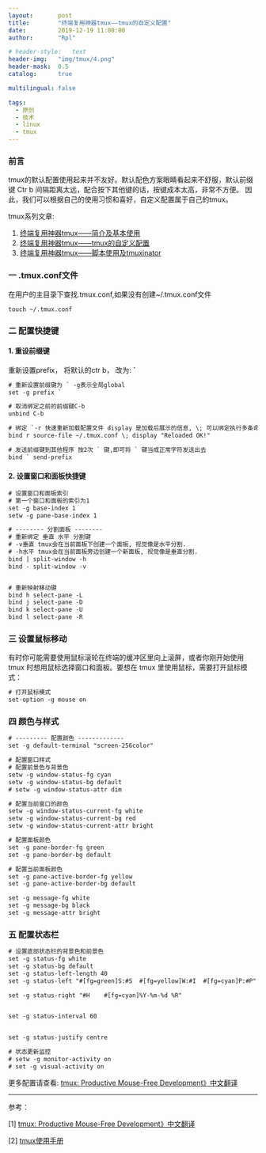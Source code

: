 ```yaml
---
layout:       post
title:        "终端复用神器tmux——tmux的自定义配置"
date:         2019-12-19 11:00:00
author:       "Rpl"

# header-style:   text
header-img:   "img/tmux/4.png"
header-mask:  0.5
catalog:      true

multilingual: false

tags:
  - 原创
  - 技术
  - linux
  - tmux
---
```


### 前言
tmux的默认配置使用起来并不友好。默认配色方案眼睛看起来不舒服，默认前缀键 Ctr b 间隔距离太远，配合按下其他键的话，按键成本太高，非常不方便。
因此，我们可以根据自己的使用习惯和喜好，自定义配置属于自己的tmux。

tmux系列文章: 
1. [终端复用神器tmux——简介及基本使用](http://littlerpl.me/2019/12/11/tmux1/)
2. [终端复用神器tmux——tmux的自定义配置](http://littlerpl.me/2019/12/18/tmux2/)
3. [终端复用神器tmux——脚本使用及tmuxinator](http://littlerpl.me/2019/12/06/tmux3/)


### 一 .tmux.conf文件

在用户的主目录下查找.tmux.conf,如果没有创建\~/.tmux.conf文件

```shell
touch ~/.tmux.conf
```


### 二 配置快捷键

#### 1. 重设前缀键

重新设置prefix， 将默认的ctr b， 改为:  **\`**
```txt
# 重新设置前缀键为 ` -g表示全局global
set -g prefix `

# 取消绑定之前的前缀键C-b
unbind C-b

# 绑定 `-r 快速重新加载配置文件 display 是加载后展示的信息, \; 可以绑定执行多条命令
bind r source-file ~/.tmux.conf \; display "Reloaded OK!"

# 发送前缀键到其他程序 按2次 ` 键,即可将 ` 键当成正常字符发送出去
bind ` send-prefix
```

#### 2. 设置窗口和面板快捷键

```txt
# 设置窗口和面板索引
# 第一个窗口和面板的索引为1
set -g base-index 1
setw -g pane-base-index 1

# -------- 分割面板 --------
# 重新绑定 垂直 水平 分割键
# -v垂直 tmux会在当前面板下创建一个面板, 视觉像是水平分割.
# -h水平 tmux会在当前面板旁边创建一个新面板, 视觉像是垂直分割.
bind | split-window -h
bind - split-window -v


# 重新映射移动键
bind h select-pane -L
bind j select-pane -D
bind k select-pane -U
bind l select-pane -R
```


### 三 设置鼠标移动
有时你可能需要使用鼠标滚轮在终端的缓冲区里向上滚屏，或者你刚开始使用 tmux 时想用鼠标选择窗口和面板。要想在 tmux 里使用鼠标，需要打开鼠标模式：
```txt
# 打开鼠标模式
set-option -g mouse on
```


### 四 颜色与样式
```txt
# --------- 配置颜色 -------------
set -g default-terminal "screen-256color"

# 配置窗口样式
# 配置前景色与背景色
setw -g window-status-fg cyan
setw -g window-status-bg default
# setw -g window-status-attr dim

# 配置当前窗口的颜色
setw -g window-status-current-fg white
setw -g window-status-current-bg red
setw -g window-status-current-attr bright

# 配置面板颜色
set -g pane-border-fg green
set -g pane-border-bg default

# 配置当前面板颜色
set -g pane-active-border-fg yellow
set -g pane-active-border-bg default

set -g message-fg white
set -g message-bg black
set -g message-attr bright


```

### 五 配置状态栏

```txt
# 设置底部状态栏的背景色和前景色
set -g status-fg white
set -g status-bg default
set -g status-left-length 40
set -g status-left "#[fg=green]S:#S  #[fg=yellow]W:#I  #[fg=cyan]P:#P"

set -g status-right "#H    #[fg=cyan]%Y-%m-%d %R"


set -g status-interval 60


set -g status-justify centre

# 状态更新监控
# setw -g monitor-activity on
# set -g visual-activity on
```

更多配置请查看: [tmux: Productive Mouse-Free Development》中文翻译](https://www.kancloud.cn/kancloud/tmux/62463)


***
参考：

[1] [tmux: Productive Mouse-Free Development》中文翻译](https://www.kancloud.cn/kancloud/tmux/62463)

[2] [tmux使用手册](http://louiszhai.github.io/2017/09/30/tmux/)